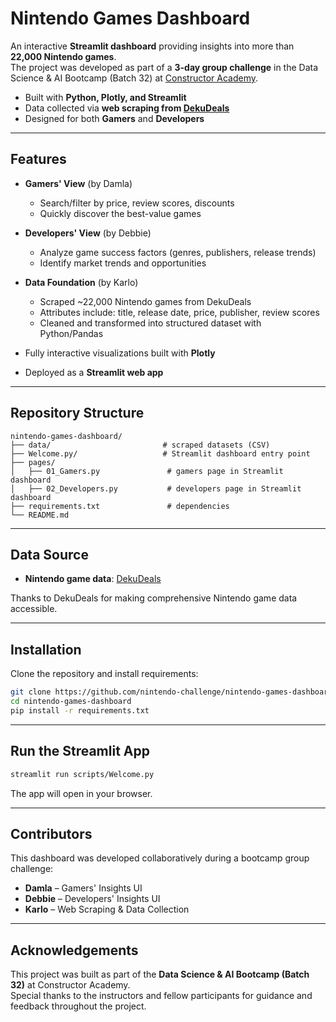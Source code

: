 # Nintendo Games Dashboard

An interactive **Streamlit dashboard** providing insights into more than **22,000 Nintendo games**.  
The project was developed as part of a **3-day group challenge** in the Data Science & AI Bootcamp (Batch 32) at [Constructor Academy](https://academy.constructor.org).  

-   Built with **Python, Plotly, and Streamlit**  
-   Data collected via **web scraping from [DekuDeals](https://www.dekudeals.com/)**  
-   Designed for both **Gamers** and **Developers**  

---

## Features

-   **Gamers' View** (by Damla)  
    - Search/filter by price, review scores, discounts  
    - Quickly discover the best-value games  

-   **Developers' View** (by Debbie)  
    - Analyze game success factors (genres, publishers, release trends)  
    - Identify market trends and opportunities  

-   **Data Foundation** (by Karlo)  
    - Scraped ~22,000 Nintendo games from DekuDeals  
    - Attributes include: title, release date, price, publisher, review scores  
    - Cleaned and transformed into structured dataset with Python/Pandas  

-   Fully interactive visualizations built with **Plotly**  
-   Deployed as a **Streamlit web app**  

---

## Repository Structure

```text
nintendo-games-dashboard/
├── data/                         # scraped datasets (CSV)
├── Welcome.py/                   # Streamlit dashboard entry point
├── pages/
│   ├── 01_Gamers.py               # gamers page in Streamlit dashboard
│   ├── 02_Developers.py           # developers page in Streamlit dashboard
├── requirements.txt               # dependencies
└── README.md
```

---

## Data Source

-   **Nintendo game data**: [DekuDeals](https://www.dekudeals.com)  

Thanks to DekuDeals for making comprehensive Nintendo game data accessible.

---

## Installation

Clone the repository and install requirements:

```bash
git clone https://github.com/nintendo-challenge/nintendo-games-dashboard.git
cd nintendo-games-dashboard
pip install -r requirements.txt
```

---

## Run the Streamlit App

```bash
streamlit run scripts/Welcome.py
```

The app will open in your browser.

---

## Contributors

This dashboard was developed collaboratively during a bootcamp group challenge:  

-   **Damla** – Gamers' Insights UI  
-   **Debbie** – Developers' Insights UI  
-   **Karlo** – Web Scraping & Data Collection  

---

## Acknowledgements

This project was built as part of the **Data Science & AI Bootcamp (Batch 32)** at Constructor Academy.  
Special thanks to the instructors and fellow participants for guidance and feedback throughout the project.
